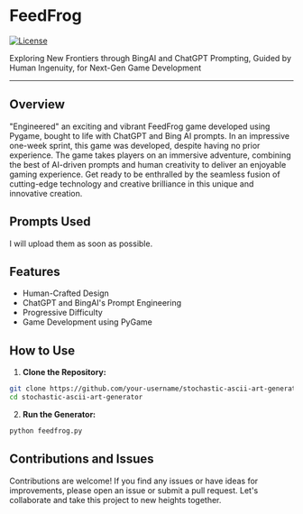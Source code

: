 # FeedFrog

[![License](https://img.shields.io/badge/License-MIT-blue.svg)](https://opensource.org/licenses/MIT)

Exploring New Frontiers through BingAI and ChatGPT Prompting, Guided by Human Ingenuity, for Next-Gen Game Development

---

## Overview

"Engineered" an exciting and vibrant FeedFrog game developed using Pygame, bought to life with ChatGPT and Bing AI prompts. In an impressive one-week sprint, this game was developed, despite having no prior experience. The game takes players on an immersive adventure, combining the best of AI-driven prompts and human creativity to deliver an enjoyable gaming experience. Get ready to be enthralled by the seamless fusion of cutting-edge technology and creative brilliance in this unique and innovative creation.

## Prompts Used

I will upload them as soon as possible.


## Features
- Human-Crafted Design
- ChatGPT and BingAI's Prompt Engineering
- Progressive Difficulty
- Game Development using PyGame
 

## How to Use

1. **Clone the Repository:**
```bash
git clone https://github.com/your-username/stochastic-ascii-art-generator.git
cd stochastic-ascii-art-generator
```
2. **Run the Generator:**
```bash
python feedfrog.py
```

## Contributions and Issues

Contributions are welcome! If you find any issues or have ideas for improvements, please open an issue or submit a pull request. Let's collaborate and take this project to new heights together.

